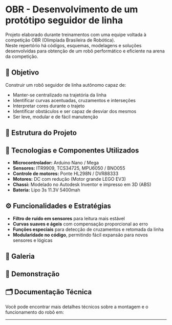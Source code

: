 # OBR - Desenvolvimento de um protótipo **seguidor de linha**

Projeto elaborado durante treinamentos com uma equipe voltada à competição OBR (Olimpíada Brasileira de Robótica).  
Neste repertório há códigos, esquemas, modelagens e soluções desenvolvidas para obtenção de um robô performático e eficiente na arena da competição.

## 🎯 Objetivo

Construir um robô seguidor de linha autônomo capaz de:
- Manter-se centralizado na trajetória da linha
- Identificar curvas acentuadas, cruzamentos e interseções
- Interpretar cores durante o trajeto
- Identificar obstáculos e ser capaz de desviar dos mesmos
- Ser leve, modular e de fácil manutenção

## 🧩 Estrutura do Projeto


## 🔧 Tecnologias e Componentes Utilizados

- **Microcontrolador:** Arduino Nano / Mega
- **Sensores:** ITR9909, TCS34725, MPU6050 / BNO055
- **Controle de motores:** Ponte HL298N / DVR88333
- **Motores:** DC com redução (Motor grande LEGO EV3)
- **Chassi:** Modelado no Autodesk Inventor e impresso em 3D (ABS)
- **Bateria:** Lipo 3s 11.3V 5400mah

## ⚙️ Funcionalidades e Estratégias

- **Filtro de ruído em sensores** para leitura mais estável
- **Curvas suaves e ágeis** com compensação proporcional ao erro
- **Funções especiais** para detecção de cruzamentos e retomada da linha
- **Modularidade no código**, permitindo fácil expansão para novos sensores e lógicas

## 📸 Galeria


## 🎥 Demonstração


## 🗂 Documentação Técnica

Você pode encontrar mais detalhes técnicos sobre a montagem e o funcionamento do robô em:

---
